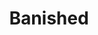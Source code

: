 ---
title: Banished
crosslinks:
- papertowns
- RandomKindness
- rimworld
- rarepuppers
- CitiesSkylines
- thelongdark
- Serendipity
- OstrivGame
- livven
- tiltshift
- howtotakeascreenshot
---